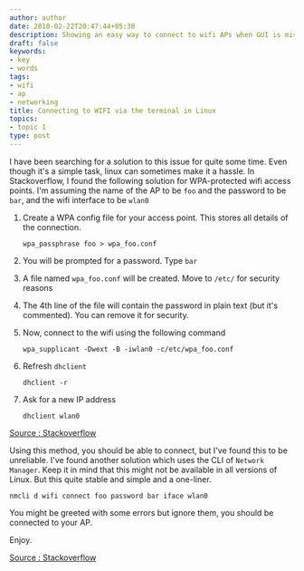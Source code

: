 ```yaml
---
author: author
date: 2018-02-22T20:47:44+05:30
description: Showing an easy way to connect to wifi APs when GUI is missing
draft: false
keywords:
- key
- words
tags:
- wifi
- ap
- networking
title: Connecting to WIFI via the terminal in Linux
topics:
- topic 1
type: post
---
```


I have been searching for a solution to this issue for quite some time. Even though it's a simple task, linux can sometimes make it a hassle. In Stackoverflow, I found the following solution for WPA-protected wifi access points.
I'm assuming the name of the AP to be `foo` and the password to be `bar`, and the wifi interface to be `wlan0`

1. Create a WPA config file for your access point. This stores all details of the connection.

    ```
    wpa_passphrase foo > wpa_foo.conf
    ```

2. You will be prompted for a password. Type `bar`
3. A file named `wpa_foo.conf` will be created. Move to `/etc/` for security reasons
4. The 4th line of the file will contain the password in plain text (but it's commented). You can remove it for security.
5. Now, connect to the wifi using the following command

    ```
    wpa_supplicant -Dwext -B -iwlan0 -c/etc/wpa_foo.conf
    ```

6. Refresh `dhclient`

    ```
    dhclient -r
    ```

7. Ask for a new IP address

    ```
    dhclient wlan0
    ```

[Source : Stackoverflow][2]

Using this method, you should be able to connect, but I've found this to be unreliable. I've found another solution which uses the CLI of `Network Manager`. Keep it in mind that this might not be available in all versions of Linux. But this quite stable and simple and a one-liner.

    nmcli d wifi connect foo password bar iface wlan0

You might be greeted with some errors but ignore them, you should be connected to your AP.

Enjoy.

[Source : Stackoverflow][1]

[1]: https://askubuntu.com/questions/461825/how-to-connect-to-wifi-from-the-command-line/461831#461831
[2]: https://askubuntu.com/questions/138472/how-do-i-connect-to-a-wpa-wifi-network-using-the-command-line
